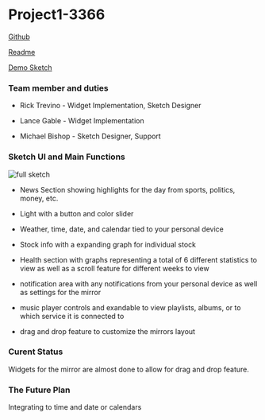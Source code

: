 # Project1-3366

[Github](https://github.com/The-Fireplace/Project1-3366)

[Readme](https://the-fireplace.github.io/Project1-3366)

[Demo Sketch](https://the-fireplace.github.io/Project1-3366/hci-project1/)


### Team member and duties

- Rick Trevino - Widget Implementation, Sketch Designer

- Lance Gable - Widget Implementation

- Michael Bishop - Sketch Designer, Support 

### Sketch UI and Main Functions

![full sketch](https://github.com/The-Fireplace/Project1-3366/blob/master/resources/2019-10-15-Note-17-47-resizeimage.jpg)

- News Section showing highlights for the day from sports, politics, money, etc.

- Light with a button and color slider

- Weather, time, date, and calendar tied to your personal device

- Stock info with a expanding graph for individual stock

- Health section with graphs representing a total of 6 different statistics to view as well as a scroll feature for different weeks to view

- notification area with any notifications from your personal device as well as settings for the mirror

- music player controls and exandable to view playlists, albums, or to which service it is connected to

- drag and drop feature to customize the mirrors layout


### Curent Status

Widgets for the mirror are almost done to allow for drag and drop feature.

### The Future Plan

Integrating to time and date or calendars 